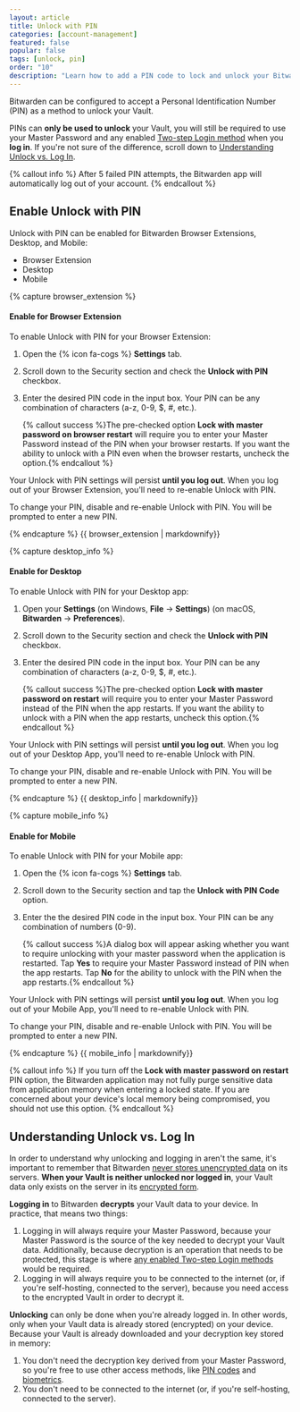 ```yaml
---
layout: article
title: Unlock with PIN
categories: [account-management]
featured: false
popular: false
tags: [unlock, pin]
order: "10"
description: "Learn how to add a PIN code to lock and unlock your Bitwarden Vault."
---
```


Bitwarden can be configured to accept a Personal Identification Number (PIN) as a method to unlock your Vault.

PINs can **only be used to unlock** your Vault, you will still be required to use your Master Password and any enabled [Two-step Login method]({{site.baseurl}}/article/setup-two-step-login/) when you **log in**. If you're not sure of the difference, scroll down to [Understanding Unlock vs. Log In](#understanding-unlock-vs-log-in).

{% callout info %}
After 5 failed PIN attempts, the Bitwarden app will automatically log out of your account.
{% endcallout %}

## Enable Unlock with PIN

Unlock with PIN can be enabled for Bitwarden Browser Extensions, Desktop, and Mobile:


<ul class="nav nav-tabs" id="myTab" role="tablist">
  <li class="nav-item" role="presentation">
    <a class="nav-link active" id="betab" data-target="#browserextension" role="tab" aria-controls="browserextension" aria-selected="false">Browser Extension</a>
  </li>
  <li class="nav-item" role="presentation">
    <a class="nav-link" id="desktab" data-target="#desktop" role="tab" aria-controls="desktop" aria-selected="false">Desktop</a>
  </li>
  <li class="nav-item" role="presentation">
    <a class="nav-link" id="mobtab" data-target="#mobile" role="tab" aria-controls="mobile" aria-selected="false">Mobile</a>
  </li>
</ul>
<div class="tab-content" id="clientsContent">
  <div class="tab-pane show active" id="browserextension" role="tabpanel" aria-labelledby="betab">
{% capture browser_extension %}

#### Enable for Browser Extension

To enable Unlock with PIN for your Browser Extension:

1. Open the {% icon fa-cogs %} **Settings** tab.
2. Scroll down to the Security section and check the **Unlock with PIN** checkbox.
3. Enter the desired PIN code in the input box. Your PIN can be any combination of characters (a-z, 0-9, $, #, etc.).

   {% callout success %}The pre-checked option **Lock with master password on browser restart** will require you to enter your Master Password instead of the PIN when your browser restarts. If you want the ability to unlock with a PIN even when the browser restarts, uncheck the option.{% endcallout %}

Your Unlock with PIN settings will persist **until you log out**. When you log out of your Browser Extension, you'll need to re-enable Unlock with PIN.

To change your PIN, disable and re-enable Unlock with PIN. You will be prompted to enter a new PIN.

{% endcapture %}
{{ browser_extension | markdownify}}
  </div>
  <div class="tab-pane" id="desktop" role="tabpanel" aria-labelledby="desktab">
{% capture desktop_info %}

#### Enable for Desktop

To enable Unlock with PIN for your Desktop app:

1. Open your **Settings** (on Windows, **File** &rarr; **Settings**) (on macOS, **Bitwarden** &rarr; **Preferences**).
2. Scroll down to the Security section and check the **Unlock with PIN** checkbox.
3. Enter the desired PIN code in the input box. Your PIN can be any combination of characters (a-z, 0-9, $, #, etc.).

   {% callout success %}The pre-checked option **Lock with master password on restart** will require you to enter your Master Password instead of the PIN when the app restarts. If you want the ability to unlock with a PIN when the app restarts, uncheck this option.{% endcallout %}

Your Unlock with PIN settings will persist **until you log out**. When you log out of your Desktop App, you'll need to re-enable Unlock with PIN.

To change your PIN, disable and re-enable Unlock with PIN. You will be prompted to enter a new PIN.

{% endcapture %}
{{ desktop_info | markdownify}}
  </div>
  <div class="tab-pane" id="mobile" role="tabpanel" aria-labelledby="mobtab">
{% capture mobile_info %}

#### Enable for Mobile

To enable Unlock with PIN for your Mobile app:

1. Open the {% icon fa-cogs %} **Settings** tab.
2. Scroll down to the Security section and tap the **Unlock with PIN Code** option.
3. Enter the the desired PIN code in the input box. Your PIN can be any combination of numbers (0-9).

   {% callout success %}A dialog box will appear asking whether you want to require unlocking with your master password when the application is restarted. Tap **Yes** to require your Master Password instead of PIN when the app restarts. Tap **No** for the ability to unlock with the PIN when the app restarts.{% endcallout %}

Your Unlock with PIN settings will persist **until you log out**. When you log out of your Mobile App, you'll need to re-enable Unlock with PIN.

To change your PIN, disable and re-enable Unlock with PIN. You will be prompted to enter a new PIN.

{% endcapture %}
{{ mobile_info | markdownify}}
  </div>
</div>

{% callout info %}
If you turn off the **Lock with master password on restart** PIN option, the Bitwarden application may not fully purge sensitive data from application memory when entering a locked state. If you are concerned about your device's local memory being compromised, you should not use this option.
{% endcallout %}

## Understanding Unlock vs. Log In

In order to understand why unlocking and logging in aren't the same, it's important to remember that Bitwarden [never stores unencrypted data]({{site.baseurl}}/article/vault-data/) on its servers. **When your Vault is neither unlocked nor logged in**, your Vault data only exists on the server in its [encrypted form]({{site.baseurl}}/article/what-encryption-is-used/).

**Logging in** to Bitwarden **decrypts** your Vault data to your device. In practice, that means two things:

1. Logging in will always require your Master Password, because your Master Password is the source of the key needed to decrypt your Vault data. Additionally, because decryption is an operation that needs to be protected, this stage is where [any enabled Two-step Login methods]({{site.baseurl}}/article/setup-two-step-login/) would be required.
2.  Logging in will always require you to be connected to the internet (or, if you're self-hosting, connected to the server), because you need access to the encrypted Vault in order to decrypt it.

**Unlocking** can only be done when you're already logged in. In other words, only when your Vault data is already stored (encrypted) on your device. Because your Vault is already downloaded and your decryption key stored in memory:

1. You don't need the decryption key derived from your Master Password, so you're free to use other access methods, like [PIN codes]({{site.baseurl}}/article/unlock-with-pin/) and [biometrics]({{site.baseurl}}/article/biometrics/).
2. You don't need to be connected to the internet (or, if you're self-hosting, connected to the server).
